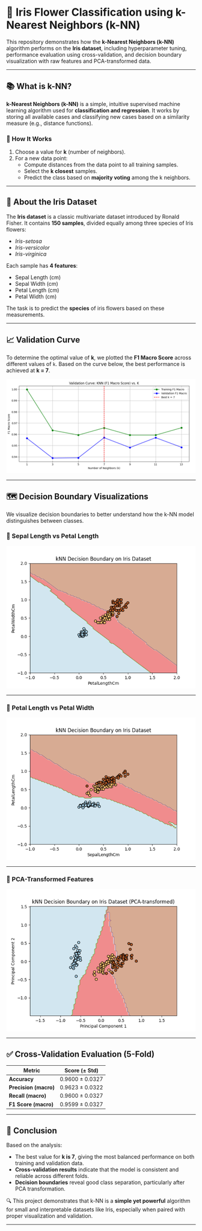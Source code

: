 # 🌸 Iris Flower Classification using k-Nearest Neighbors (k-NN)

This repository demonstrates how the **k-Nearest Neighbors (k-NN)** algorithm performs on the **Iris dataset**, including hyperparameter tuning, performance evaluation using cross-validation, and decision boundary visualization with raw features and PCA-transformed data.

---

## 📚 What is k-NN?

**k-Nearest Neighbors (k-NN)** is a simple, intuitive supervised machine learning algorithm used for **classification and regression**. It works by storing all available cases and classifying new cases based on a similarity measure (e.g., distance functions).

### 🔢 How It Works
1. Choose a value for **k** (number of neighbors).
2. For a new data point:
   - Compute distances from the data point to all training samples.
   - Select the **k closest** samples.
   - Predict the class based on **majority voting** among the k neighbors.

---

## 🌸 About the Iris Dataset

The **Iris dataset** is a classic multivariate dataset introduced by Ronald Fisher. It contains **150 samples**, divided equally among three species of Iris flowers:
- *Iris-setosa*
- *Iris-versicolor*
- *Iris-virginica*

Each sample has **4 features**:
- Sepal Length (cm)
- Sepal Width (cm)
- Petal Length (cm)
- Petal Width (cm)

The task is to predict the **species** of iris flowers based on these measurements.

---

## 📈 Validation Curve

To determine the optimal value of **k**, we plotted the **F1 Macro Score** across different values of `k`. Based on the curve below, the best performance is achieved at **k = 7**.

![Validation Curve](./optimalk.png)

---

## 🗺️ Decision Boundary Visualizations

We visualize decision boundaries to better understand how the k-NN model distinguishes between classes.

### 🌿 Sepal Length vs Petal Length

![Decision Boundary 1](./decisionboundaryone.png)

---

### 🌿 Petal Length vs Petal Width

![Decision Boundary 2](./decisionboundarytwo.png)

---

### 🌿 PCA-Transformed Features

![PCA Decision Boundary](./PCADecisionLine.png)

---

## ✅ Cross-Validation Evaluation (5-Fold)

| Metric               | Score (± Std)     |
|----------------------|------------------|
| **Accuracy**         | 0.9600 ± 0.0327  |
| **Precision (macro)**| 0.9623 ± 0.0322  |
| **Recall (macro)**   | 0.9600 ± 0.0327  |
| **F1 Score (macro)** | 0.9599 ± 0.0327  |

---

## 🧾 Conclusion

Based on the analysis:

- The best value for **k is 7**, giving the most balanced performance on both training and validation data.
- **Cross-validation results** indicate that the model is consistent and reliable across different folds.
- **Decision boundaries** reveal good class separation, particularly after PCA transformation.

🔍 This project demonstrates that k-NN is a **simple yet powerful** algorithm for small and interpretable datasets like Iris, especially when paired with proper visualization and validation.

---
